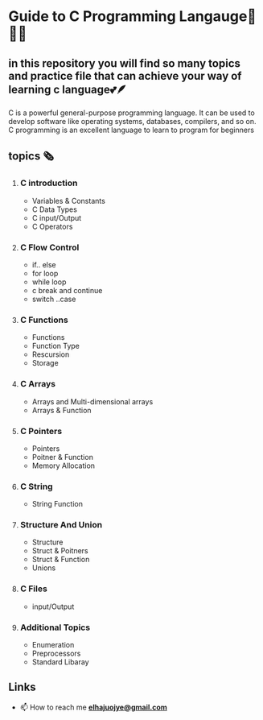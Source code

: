 # Guide to C Programming Langauge📕🧑‍💻

## in this repository you will find so many topics and practice file that can achieve your way of learning c language💕🪶

C is a powerful general-purpose programming language. It can be used to develop software like operating systems, databases, compilers, and so on. C programming is an excellent language to learn to program for beginners

## topics 🗞️

1. ### C introduction

    - Variables & Constants
    - C Data Types
    - C input/Output
    - C Operators

2. ### C Flow Control

    - if.. else
    - for loop
    - while loop
    - c break and continue
    - switch ..case

3. ### C Functions

    - Functions
    - Function Type
    - Rescursion
    - Storage

4. ### C Arrays

   - Arrays and Multi-dimensional arrays
   - Arrays & Function

5. ### C Pointers

    - Pointers
    - Poitner & Function
    - Memory Allocation

6. ### C String

   - String Function

7. ### Structure And Union

   - Structure
   - Struct  & Poitners
   - Struct  & Function
   - Unions

8. ### C Files

   - input/Output

9. ### Additional Topics

   - Enumeration
   - Preprocessors
   - Standard Libaray

## Links

- 📫 How to reach me **elhajuojye@gmail.com**
